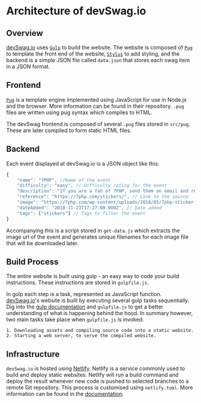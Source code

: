 # Architecture of devSwag.io

## Overview

[devSwag.io](https://devswag.io/) uses [`Gulp`](https://gulpjs.com/) to build the website. The website is composed of [`Pug`](https://github.com/pugjs/pug) to template the front end of the website, [`Stylus`](https://github.com/stylus/stylus) to add styling, and the backend is a simple JSON file called `data.json` that stores each swag item in a JSON format.

## Frontend

[`Pug`](https://github.com/pugjs/pug) is a template engine implemented using JavaScript for use in Node.js and the browser. More information can be found in their repository. `.pug` files are written using pug syntax which compiles to HTML.

The devSwag frontend is composed of several `.pug` files stored in `src/pug`. These are later compiled to form static HTML files.

## Backend

Each event displayed at devSwag.io is a JSON object like this:

```js
{
    "name": "7PHP", //Name of the event
    "difficulty": "easy", // Difficulty rating for the event
    "description": "If you are a fan of 7PHP, send them an email and receive some free stickers!", // Brief description
    "reference": "https://7php.com/stickers/", // Link to the source
    "image": "https://7php.com/wp-content/uploads/2018/05/7php-sticker-v2.jpg", // Image URL
    "dateAdded": "2018-11-23T17:27:00.000Z", // Date added
    "tags": ["stickers"] // Tags to filter the event
}
```
Accompanying this is a script stored in `get-data.js` which extracts the image url of the event and generates unique filenames for each image file that will be downloaded later.

## Build Process

The entire website is built using gulp - an easy way to code your build instructions. These instructions are stored in `gulpfile.js`.

In gulp each step is a task, represented as JavaScript function. [devSwag.io](https://devswag.io/)'s website is built by executing several gulp tasks sequentially. Dig into the [gulp documentation](https://gulpjs.com/docs/en/getting-started/quick-start) and `gulpfile.js` to get a better understanding of what is happening behind the hood. In summary however, two main tasks take place when `gulpfile.js` is invoked.

    1. Downloading assets and compiling source code into a static website.
    2. Starting a web server, to serve the compiled website.

## Infrastructure

`devSwag.io` is hosted using [Netlify](https://www.netlify.com/). Netlify is a service commonly used to build and deploy static websites. Netlify will run a build command and deploy the result whenever new code is pushed to selected branches to a remote Git repository. This process is customised using `netlify.toml`. More information can be found in the [documentation](https://www.netlify.com/docs/continuous-deployment/).
